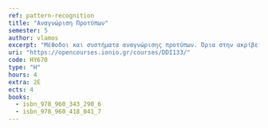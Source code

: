 ```yaml
---
ref: pattern-recognition
title: "Αναγνώριση Προτύπων"
semester: 5
author: vlamos 
excerpt: "Μέθοδοι και συστήματα αναγνώρισης προτύπων. Όρια στην ακρίβεια μέτρησης της αξιοπιστίας αναγνώρισης. Κατευθυνόμενη εκπαίδευση και αυτοεκπαίδευση. Συναρτήσεις απόστασης. Ταξινόμηση με κριτήριο την μικρότερη απόσταση και τα κοντινότερα πρότυπα. Γραμμικές και μη γραμμικές συναρτήσεις απόφασης. Ο αλγόριθμος Perceptron. Ταξινομητές Bayes, ταξινομητές πλησιέστερου γείτονα. Παραμετρική και μη παραμετρική εκτίμηση της πυκνότητας πιθανότητας προτύπων: Μεγιστοποίηση εντροπίας, εκτιμητής Parzen, ορθοκανονικές συναρτήσεις, μέθοδοι των RobbinsMonro και KieferWolfowitz, LMS. Μέθοδοι ελαχίστων τετραγώνων. Πολυστρωματικά τεχνητά νευρωνικά δίκτυα. Aναδρομικά τεχνητά νευρωνικά δίκτυα. Εκπαίδευση διόρθωσης λάθους, Hebbian και ανταγωνιστική εκπαίδευση. Πολυεπίπεδο perceptron. Οπισθοδρομική διάδοση του σφάλματος. Δίκτυα ακτινικών συναρτήσεων. Μηχανή Hopfield. Μάθηση με και χωρίς επιτήρηση. Ιεραρχική ομαδοποίηση δεδομένων. Ασαφής λογική. Γενετικοί αλγόριθμοι και αρχές εξελικτικού υπολογισμού."
uri: "https://opencourses.ionio.gr/courses/DDI133/"
code: ΗΥ670
type: "H"
hours: 4
extra: 2Ε
ects: 4
books:
  - isbn_978_960_343_290_6
  - isbn_978_960_418_041_7
---
```


